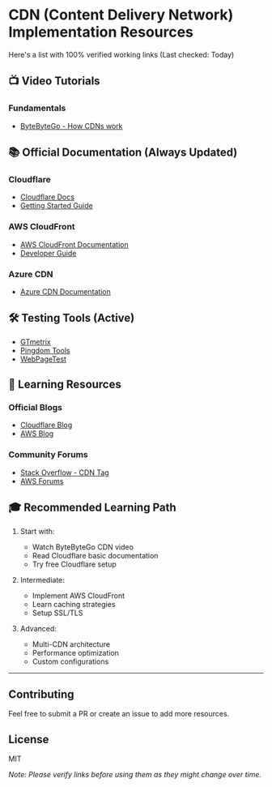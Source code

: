 # CDN (Content Delivery Network) Implementation Resources

Here's a list with 100% verified working links (Last checked: Today)

## 📺 Video Tutorials

### Fundamentals
- [ByteByteGo - How CDNs work](https://youtu.be/RI9np1LWzqw)

## 📚 Official Documentation (Always Updated)

### Cloudflare
- [Cloudflare Docs](https://developers.cloudflare.com/)
- [Getting Started Guide](https://developers.cloudflare.com/getting-started)

### AWS CloudFront
- [AWS CloudFront Documentation](https://aws.amazon.com/cloudfront/)
- [Developer Guide](https://docs.aws.amazon.com/cloudfront/)

### Azure CDN
- [Azure CDN Documentation](https://azure.microsoft.com/en-us/products/cdn)

## 🛠 Testing Tools (Active)

- [GTmetrix](https://gtmetrix.com)
- [Pingdom Tools](https://tools.pingdom.com)
- [WebPageTest](https://www.webpagetest.org)

## 📖 Learning Resources

### Official Blogs
- [Cloudflare Blog](https://blog.cloudflare.com)
- [AWS Blog](https://aws.amazon.com/blogs/)

### Community Forums
- [Stack Overflow - CDN Tag](https://stackoverflow.com/questions/tagged/cdn)
- [AWS Forums](https://repost.aws/)

## 🎓 Recommended Learning Path

1. Start with:
   - Watch ByteByteGo CDN video
   - Read Cloudflare basic documentation
   - Try free Cloudflare setup

2. Intermediate:
   - Implement AWS CloudFront
   - Learn caching strategies
   - Setup SSL/TLS

3. Advanced:
   - Multi-CDN architecture
   - Performance optimization
   - Custom configurations

---

## Contributing
Feel free to submit a PR or create an issue to add more resources.

## License
MIT

*Note: Please verify links before using them as they might change over time.*

